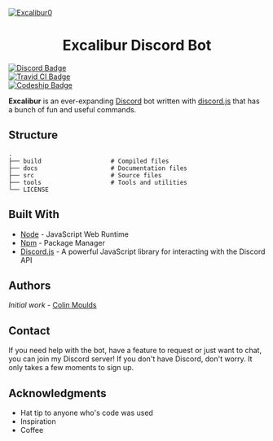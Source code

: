 [![Excalibur0](https://cdn.discordapp.com/attachments/344267951060549643/344289805254787074/excalibur-bot.png)](https://discord.gg/e6PD9hU)

<h1 align="center">Excalibur Discord Bot</h1>

[![Discord Badge](https://discordapp.com/api/guilds/339882246649544710/embed.png)](https://discord.gg/cFGt97)
<br>
[![Travid CI Badge](https://travis-ci.org/ColinMoulds/Excalibur.svg?branch=master)](https://travis-ci.org)
<br>
[![Codeship Badge](https://app.codeship.com/projects/2a8f0f80-5e13-0135-04b2-0a800465306c/status)](https://codeship.com/)

**Excalibur** is an ever-expanding [Discord](http://discordapp.com) bot written with [discord.js](https://discord.js.org/#/) that has a bunch of fun and useful commands.

## Structure

    .
    ├── build                   # Compiled files
    ├── docs                    # Documentation files
    ├── src                     # Source files
    ├── tools                   # Tools and utilities
    └── LICENSE

## Built With

* [Node](https://github.com/nodejs/node/blob/master/README.md) - JavaScript Web Runtime 
* [Npm](https://github.com/npm/npm) - Package Manager
* [Discord.js](https://github.com/hydrabolt/discord.js) - A powerful JavaScript library for interacting with the Discord API

## Authors

*Initial work* - [Colin Moulds](https://github.com/ColinMoulds)

## Contact

If you need help with the bot, have a feature to request or just want to chat, you can join my Discord server! If you don't have Discord, don't worry. It only takes a few moments to sign up.

## Acknowledgments

* Hat tip to anyone who's code was used
* Inspiration
* Coffee
